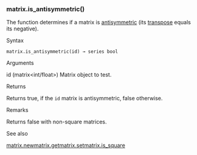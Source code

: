 ### matrix.is\_antisymmetric()

The function determines if a matrix is [antisymmetric](https://en.wikipedia.org/wiki/Skew-symmetric_matrix) (its [transpose](https://en.wikipedia.org/wiki/Transpose) equals its negative).

Syntax

```
matrix.is_antisymmetric(id) → series bool
```

Arguments

id (matrix<int/float>) Matrix object to test.

Returns

Returns true, if the `id` matrix is antisymmetric, false otherwise.

Remarks

Returns false with non-square matrices.

See also

[matrix.new<type>](#fun_matrix.new<type>)[matrix.get](#fun_matrix.get)[matrix.set](#fun_matrix.set)[matrix.is\_square](#fun_matrix.is_square)
